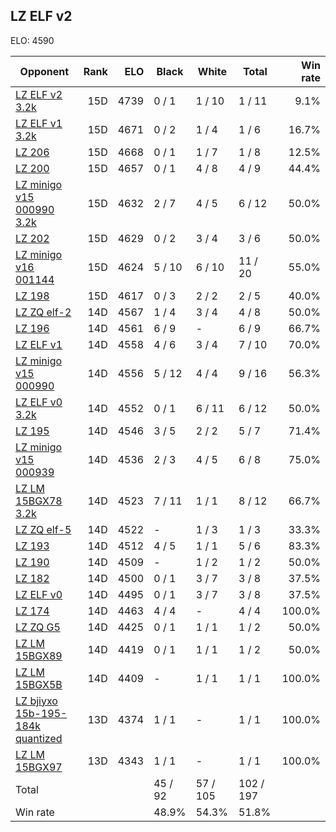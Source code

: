 ## LZ ELF v2 ##

ELO: 4590

Opponent | Rank | ELO | Black | White | Total | Win rate
---------|-----:|----:|-------|-------|-------|-------:
[LZ ELF v2 3.2k](LZ%20ELF%20v2%203.2k.md) | 15D | 4739 | 0 / 1 | 1 / 10 | 1 / 11 | 9.1%
[LZ ELF v1 3.2k](LZ%20ELF%20v1%203.2k.md) | 15D | 4671 | 0 / 2 | 1 / 4 | 1 / 6 | 16.7%
[LZ 206](LZ%20206.md) | 15D | 4668 | 0 / 1 | 1 / 7 | 1 / 8 | 12.5%
[LZ 200](LZ%20200.md) | 15D | 4657 | 0 / 1 | 4 / 8 | 4 / 9 | 44.4%
[LZ minigo v15 000990 3.2k](LZ%20minigo%20v15%20000990%203.2k.md) | 15D | 4632 | 2 / 7 | 4 / 5 | 6 / 12 | 50.0%
[LZ 202](LZ%20202.md) | 15D | 4629 | 0 / 2 | 3 / 4 | 3 / 6 | 50.0%
[LZ minigo v16 001144](LZ%20minigo%20v16%20001144.md) | 15D | 4624 | 5 / 10 | 6 / 10 | 11 / 20 | 55.0%
[LZ 198](LZ%20198.md) | 15D | 4617 | 0 / 3 | 2 / 2 | 2 / 5 | 40.0%
[LZ ZQ elf-2](LZ%20ZQ%20elf-2.md) | 14D | 4567 | 1 / 4 | 3 / 4 | 4 / 8 | 50.0%
[LZ 196](LZ%20196.md) | 14D | 4561 | 6 / 9 | - | 6 / 9 | 66.7%
[LZ ELF v1](LZ%20ELF%20v1.md) | 14D | 4558 | 4 / 6 | 3 / 4 | 7 / 10 | 70.0%
[LZ minigo v15 000990](LZ%20minigo%20v15%20000990.md) | 14D | 4556 | 5 / 12 | 4 / 4 | 9 / 16 | 56.3%
[LZ ELF v0 3.2k](LZ%20ELF%20v0%203.2k.md) | 14D | 4552 | 0 / 1 | 6 / 11 | 6 / 12 | 50.0%
[LZ 195](LZ%20195.md) | 14D | 4546 | 3 / 5 | 2 / 2 | 5 / 7 | 71.4%
[LZ minigo v15 000939](LZ%20minigo%20v15%20000939.md) | 14D | 4536 | 2 / 3 | 4 / 5 | 6 / 8 | 75.0%
[LZ LM 15BGX78 3.2k](LZ%20LM%2015BGX78%203.2k.md) | 14D | 4523 | 7 / 11 | 1 / 1 | 8 / 12 | 66.7%
[LZ ZQ elf-5](LZ%20ZQ%20elf-5.md) | 14D | 4522 | - | 1 / 3 | 1 / 3 | 33.3%
[LZ 193](LZ%20193.md) | 14D | 4512 | 4 / 5 | 1 / 1 | 5 / 6 | 83.3%
[LZ 190](LZ%20190.md) | 14D | 4509 | - | 1 / 2 | 1 / 2 | 50.0%
[LZ 182](LZ%20182.md) | 14D | 4500 | 0 / 1 | 3 / 7 | 3 / 8 | 37.5%
[LZ ELF v0](LZ%20ELF%20v0.md) | 14D | 4495 | 0 / 1 | 3 / 7 | 3 / 8 | 37.5%
[LZ 174](LZ%20174.md) | 14D | 4463 | 4 / 4 | - | 4 / 4 | 100.0%
[LZ ZQ G5](LZ%20ZQ%20G5.md) | 14D | 4425 | 0 / 1 | 1 / 1 | 1 / 2 | 50.0%
[LZ LM 15BGX89](LZ%20LM%2015BGX89.md) | 14D | 4419 | 0 / 1 | 1 / 1 | 1 / 2 | 50.0%
[LZ LM 15BGX5B](LZ%20LM%2015BGX5B.md) | 14D | 4409 | - | 1 / 1 | 1 / 1 | 100.0%
[LZ bjiyxo 15b-195-184k quantized](LZ%20bjiyxo%2015b-195-184k%20quantized.md) | 13D | 4374 | 1 / 1 | - | 1 / 1 | 100.0%
[LZ LM 15BGX97](LZ%20LM%2015BGX97.md) | 13D | 4343 | 1 / 1 | - | 1 / 1 | 100.0%
Total | | | 45 / 92 | 57 / 105 | 102 / 197 | 
Win rate| | | 48.9% | 54.3% | 51.8% | 
